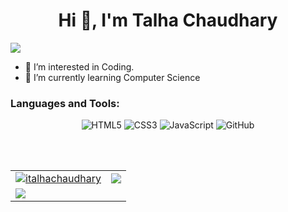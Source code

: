 <h1 align="center">Hi 👋, I'm Talha Chaudhary</h1>
<img src="https://user-images.githubusercontent.com/73097560/115834477-dbab4500-a447-11eb-908a-139a6edaec5c.gif">

- 👀 I’m interested in Coding.
- 🌱 I’m currently learning Computer Science

<h3 align="left">Languages and Tools:</h3>
<p align="center"> 
  <img alt="HTML5" src="https://img.shields.io/badge/html5-%23E34F26.svg?&style=for-the-badge&logo=html5&logoColor=white"/>
  <img alt="CSS3" src="https://img.shields.io/badge/css3-%231572B6.svg?&style=for-the-badge&logo=css3&logoColor=white"/>
  <img alt="JavaScript" src="https://img.shields.io/badge/javascript-%23323330.svg?&style=for-the-badge&logo=javascript&logoColor=%23F7DF1E"/>
  <img alt="GitHub" src="https://img.shields.io/badge/github-%23121011.svg?&style=for-the-badge&logo=github&logoColor=white"/>
</p>

<br/> <br/>

<table>
  <tr>
    <td>
      <a href="https://www.github.com/italhachaudhary">
     <img src="https://github-readme-stats.vercel.app/api?username=italhachaudhary&show_icons=true&theme=tokyonight&count_private=true&hide_border=true" alt="italhachaudhary" />
      </a>
    </td>
    <td> 
      <a href="https://www.github.com/italhachaudhary">
       <img src ="http://github-readme-streak-stats.herokuapp.com?user=italhachaudhary&hide_border=true&theme=tokyonight" />
      </a>
    </td>
  </tr>
  <tr>
    <td>
      <a href="https://www.github.com/italhachaudhary">
       <img src ="https://github-readme-stats.vercel.app/api/top-langs/?username=italhachaudhary&langs_count=8&layout=compact&theme=tokyonight&hide_border=true" />
      </a>
    </td>
  </tr>
</table>

